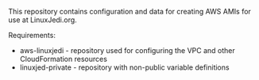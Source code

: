 This repository contains configuration and data for creating AWS AMIs for use at LinuxJedi.org.

Requirements:
* aws-linuxjedi - repository used for configuring the VPC and other CloudFormation resources
* linuxjed-private - repository with non-public variable definitions